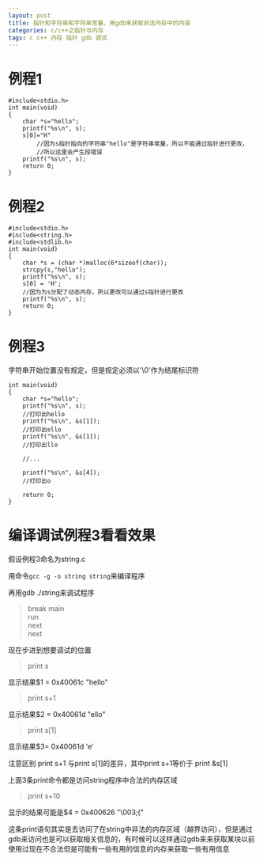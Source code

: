 ```yaml
---
layout: post
title: 指针和字符串和字符串常量、用gdb来获取非法内存中的内容
categories: c/c++之指针与内存
tags: c c++ 内存 指针 gdb 调试
---
```



例程1
===

    #include<stdio.h>
    int main(void)
    {
        char *s="hello";
        printf("%s\n", s);
        s[0]="H"
            //因为s指针指向的字符串"hello"是字符串常量，所以不能通过指针进行更改，
            //所以这里会产生段错误
        printf("%s\n", s);
        return 0;
    }

例程2
===

    #include<stdio.h>
    #include<string.h>
    #include<stdlib.h>
    int main(void)
    {
        char *s = (char *)malloc(6*sizeof(char));
        strcpy(s,"hello");
        printf("%s\n", s);
        s[0] = 'H';
        //因为为s分配了动态内存，所以更改可以通过s指针进行更改
        printf("%s\n", s);
        return 0;
    }

例程3
===

字符串开始位置没有规定，但是规定必须以'\0'作为结尾标识符

    int main(void)
    {
        char *s="hello";
        printf("%s\n", s);
        //打印出hello
        printf("%s\n", &s[1]);
        //打印出ello
        printf("%s\n", &s[1]);
        //打印出llo
    
        //...
    
        printf("%s\n", &s[4]);
        //打印出o
    
        return 0;
    }
    

编译调试例程3看看效果
===========

假设例程3命名为string.c

用命令`gcc -g -o string string`来编译程序

再用gdb ./string来调试程序
>break main  
>run  
>next  
>next

现在步进到想要调试的位置

>print s

显示结果$1 = 0x40061c "hello"

>print s+1

显示结果$2 = 0x40061d "ello"

>print s[1]

显示结果$3= 0x40061d 'e'

注意区别 print s+1 与print s[1]的差异，其中print s+1等价于 print &s[1]

上面3条print命令都是访问string程序中合法的内存区域

>print s+10

显示的结果可能是$4 = 0x400626 "\003;("

这条print语句其实是去访问了在string中非法的内存区域（越界访问），但是通过gdb来访问也是可以获取相关信息的，有时候可以这样通过gdb来来获取某块以前使用过现在不合法但是可能有一些有用的信息的内存来获取一些有用信息